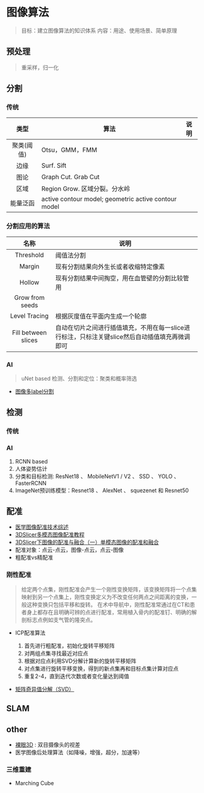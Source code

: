 # 图像算法
> 目标：建立图像算法的知识体系
> 内容：用途、使用场景、简单原理

## 预处理
> 重采样，归一化

## 分割
### 传统
| 类型 | 算法 | 说明 |
| :-: | - | - |
| 聚类(阈值) | Otsu，GMM，FMM |  |
| 边缘 | Surf. Sift|  |
| 图论 | Graph Cut. Grab Cut |  |
| 区域 | Region Grow. 区域分裂。分水岭 |  |
| 能量泛函 | active contour model; geometric active contour model |  |

### 分割应用的算法
| 名称 | 说明 |
| :-: | - |
| Threshold | 阈值法分割 |
| Margin | 现有分割结果向外生长或者收缩特定像素 |
| Hollow | 现有分割结果中间掏空，用在血管壁的分割比较管用 |
| Grow from seeds |  |
| Level Tracing | 根据灰度值在平面内生成一个轮廓 |
| Fill between slices | 自动在切片之间进行插值填充，不用在每一slice进行标注，只标注关键slice然后自动插值填充再微调即可 |

### AI
> uNet based
> 检测、分割和定位：聚类和概率筛选
* [图像多label分割](https://blog.csdn.net/jancis/article/details/106209808)

## 检测
### 传统
### AI
1. RCNN based
1. 人体姿势估计
1. 分类和目标检测: ResNet18 、 MobileNetV1 / V2 、 SSD 、 YOLO 、 FasterRCNN
1. ImageNet预训练模型：Resnet18 、 AlexNet 、 squezenet 和 Resnet50

## 配准
* [医学图像配准技术综述](https://zhuanlan.zhihu.com/p/267339046)
* [3DSlicer多模态图像配准教程](http://www.360doc.com/content/22/0311/11/66272086_1021038063.shtml)
* [3DSlicer下图像的配准与融合（一）单模态图像的配准和融合](http://www.medtion.com/info/18758.jspx)
* 配准对象：点云-点云，图像-点云，点云-图像
* 粗配准vs精配准

### 刚性配准
> 给定两个点集，刚性配准会产生一个刚性变换矩阵，该变换矩阵将一个点集映射到另一个点集上，刚性变换定义为不改变任何两点之间距离的变换，一般这种变换只包括平移和旋转。
在术中导航中，刚性配准常通过在CT和患者身上都存在且明确可辨的点进行配准，常用植入骨内的配准钉、明确的解剖标志点例如支气管的隆突点。

* ICP配准算法
    1. 首先进行粗配准，初始化旋转平移矩阵  
    1. 对两组点集寻找最近对应点
    1. 根据对应点利用SVD分解计算新的旋转平移矩阵
    1. 对点集进行旋转平移变换，得到的新点集再和目标点集计算对应点
    1. 重复2-4，直到迭代次数或者变化量达到阈值

* [矩阵奇异值分解（SVD）](https://zhuanlan.zhihu.com/p/480389473)

## SLAM

## other
* [裸眼3D](https://www.zhihu.com/question/386525244) : 双目摄像头的视差
* 医学图像后处理算法（如降噪，增强，超分，加速等）

### 三维重建
* Marching Cube
